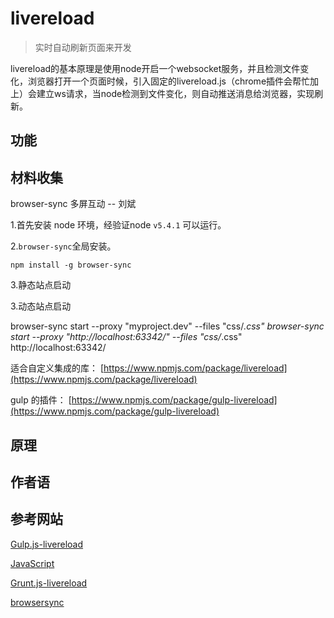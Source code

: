 # livereload

> 实时自动刷新页面来开发

livereload的基本原理是使用node开启一个websocket服务，并且检测文件变化，浏览器打开一个页面时候，引入固定的livereload.js（chrome插件会帮忙加上）会建立ws请求，当node检测到文件变化，则自动推送消息给浏览器，实现刷新。

## 功能



## 材料收集

browser-sync 多屏互动 -- 刘斌

 1.首先安装 node 环境，经验证node `v5.4.1` 可以运行。
 
 2.`browser-sync`全局安装。
 
 	
	npm install -g browser-sync  

 3.静态站点启动
 
 3.动态站点启动
 
 browser-sync start --proxy "myproject.dev" --files "css/*.css"
 browser-sync start --proxy "http://localhost:63342/" --files "css/*.css"
 http://localhost:63342/

适合自定义集成的库：
[https://www.npmjs.com/package/livereload](https://www.npmjs.com/package/livereload)

gulp 的插件：
[https://www.npmjs.com/package/gulp-livereload](https://www.npmjs.com/package/gulp-livereload)

## 原理

## 作者语


## 参考网站

[Gulp.js-livereload](http://cnodejs.org/topic/53427d16dc556e3b3901861e)

[JavaScript](http://ju.outofmemory.cn/entry/46544)

[Grunt.js-livereload](http://js8.in/2013/04/07/%E5%8F%8C%E5%B1%8F%E5%88%87%E5%9B%BE%EF%BC%9A%E4%BD%BF%E7%94%A8livereload%E5%AE%9E%E7%8E%B0%E8%87%AA%E5%8A%A8%E5%88%B7%E6%96%B0/)

[browsersync](https://www.browsersync.io/#install)


